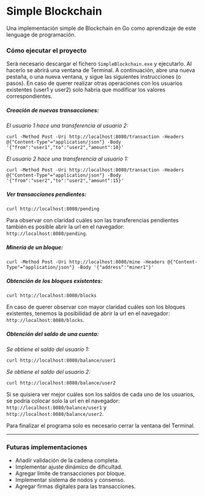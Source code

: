 # Simple Blockchain

Una implementación simple de Blockchain en Go como aprendizaje de este lenguage de programación.

### Cómo ejecutar el proyecto
Será necesario descargar el fichero `SimpleBlockchain.exe` y ejecutarlo. Al hacerlo se abrirá una ventana de Terminal. A continuación, abre una nueva pestaña, o una nueva ventana, y sigue las siguientes instrucciones (o pasos). En caso de querer realizar otras operaciones con los usuarios existentes (user1 y user2) solo habría que modificar los valores correspondientes.

##### Creación de nuevas transacciones:

*El usuario 1 hace una transferencia al usuario 2:*

    curl -Method Post -Uri http://localhost:8080/transaction -Headers @{"Content-Type"="application/json"} -Body '{"from":"user1","to":"user2","amount":10}'

*El usuario 2 hace una transferencia al usuario 1:*

    curl -Method Post -Uri http://localhost:8080/transaction -Headers @{"Content-Type"="application/json"} -Body '{"from":"user2","to":"user2","amount":15}'

##### Ver transacciones pendientes:

    curl http://localhost:8080/pending

Para observar con claridad cuáles son las transferencias pendientes también es posible abrir la url en el navegador: `http://localhost:8080/pending`.

##### Minería de un bloque:

    curl -Method Post -Uri http://localhost:8080/mine -Headers @{"Content-Type"="application/json"} -Body '{"address":"miner1"}'

##### Obtención de los bloques existentes:

    curl http://localhost:8080/blocks

En caso de querer observar con mayor claridad cuáles son los bloques existentes, tenemos la posibilidad de abrir la url en el navegador: `http://localhost:8080/blocks`.

##### Obtención del saldo de una cuenta:

*Se obtiene el saldo del usuario 1:*

    curl http://localhost:8080/balance/user1

*Se obtiene el saldo del usuario 2:*

    curl http://localhost:8080/balance/user2

Si se quisiera ver mejor cuáles son los saldos de cada uno de los usuarios, se podría colocar solo la url en el navegador: `http://localhost:8080/balance/user1` y `http://localhost:8080/balance/user2`.

Para finalizar el programa solo es necesario cerrar la ventana del Terminal.

***

### Futuras implementaciones
- Añadir validación de la cadena completa.
- Implementar ajuste dinámico de dificultad.
- Agregar límite de transacciones por bloque.
- Implementar sistema de nodos y consenso.
- Agregar firmas digitales para las transacciones.
